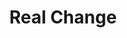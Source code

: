 ---
title: "Real Change"
header:
  classes: "home-header decor decor-bottom decor-rc-candy"
  background: "assets/home-header.jpg"
  hero: "Help make a <span class=\"text-rc-candy\">Real Change</span> in **Wigan &amp; Leigh**"
footer:
  classes: "footer-withcityscape"
whatis:
  heading: "What is Real Change?"
  body: |
    **Real Change pays for practical items individuals need to build independent lives away from the streets.**

    If everyone who lives, works or visits Wigan & Leigh donates, together we can make a Real Change!
  button:
    url: "#DONATE"
    text: "Donate and make a real change"
who:
  heading: "Who does Real Change help?"
  body: |
    **The Real Change fund supports individuals who are homeless by paying for items they need** - a deposit for a home, a training course, clothes for a job interview, furnishing for a new flat, or travel costs.

    [Find out more about how Real Change works and how the money is spent.](#URL)
how:
  heading: "How can you apply?"
  body: |
    If your organisation provides a service to support people who are homeless in Wigan &amp; Leigh and you would like to discuss how to become an approved Real Change partner please contact the Real Change Secretary on [0000 000 000](#URL) or [xxxxxx@realchange.co.uk](mailto:xxxxxx@realchange.co.uk) or [find out more here](#URL).
partners:
  classes: "bg-rc-blue home-partners pre-footer-withcityscape edge edge-top edge-rc-blue-top"
  heading: "Help from our Partners"
  media: "assets/home-partners-media.jpg"
  body: |
    **If you are sleeping rough in Wigan &amp; Leigh and want to apply for funds to help you get off the street, get in touch with one of our partner organisations who will work with you to apply for funds on your behalf.**

    Real Change Wigan &amp; Leigh currently works in partnership with the following organisations:
  list: |
    * [Barnabus](#Barnabus)
    * [Big Issue North](#BigIssueNorth)
    * [Boaz Trust](#BoazTrust)
    * [Booth Centre](#BoothCentre)
    * [Centrepoint North](#CentrepointNorth)
    * [Change4Good](#Change4Good)
    * [Coffee4Craig](#Coffee4Craig)
    * [Cornerstone](#Cornerstone)
    * [Just Life](#JustLife)
    * [Lifeshare](#Lifeshare)
    * [Manchester City of Sanctuary](#ManchesterCityofSanctuary)
    * [MASH](#MASH)
    * [MCC Rough Sleeper Team](#MCCRoughSleeperTeam)
    * [Mens Room](#MensRoom)
    * [Mustard Tree](#MustardTree)
    * [On The Out](#OnTheOut)
    * [Reach Out to the Community](#ReachOuttotheCommunity)
    * [Riverside](#Riverside)
    * [Shelter](#Shelter)
---